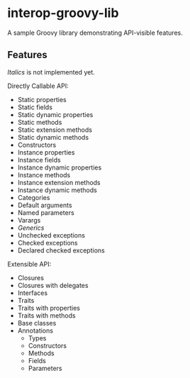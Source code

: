 # interop-groovy-lib

A sample Groovy library demonstrating API-visible features.

## Features

_Italics_ is not implemented yet.

Directly Callable API:

* Static properties
* Static fields
* Static dynamic properties
* Static methods
* Static extension methods
* Static dynamic methods
* Constructors
* Instance properties
* Instance fields
* Instance dynamic properties
* Instance methods
* Instance extension methods
* Instance dynamic methods
* Categories
* Default arguments
* Named parameters
* Varargs
* _Generics_
* Unchecked exceptions
* Checked exceptions
* Declared checked exceptions

Extensible API:

* Closures
* Closures with delegates
* Interfaces
* Traits
* Traits with properties
* Traits with methods
* Base classes
* Annotations
  * Types
  * Constructors
  * Methods
  * Fields
  * Parameters
